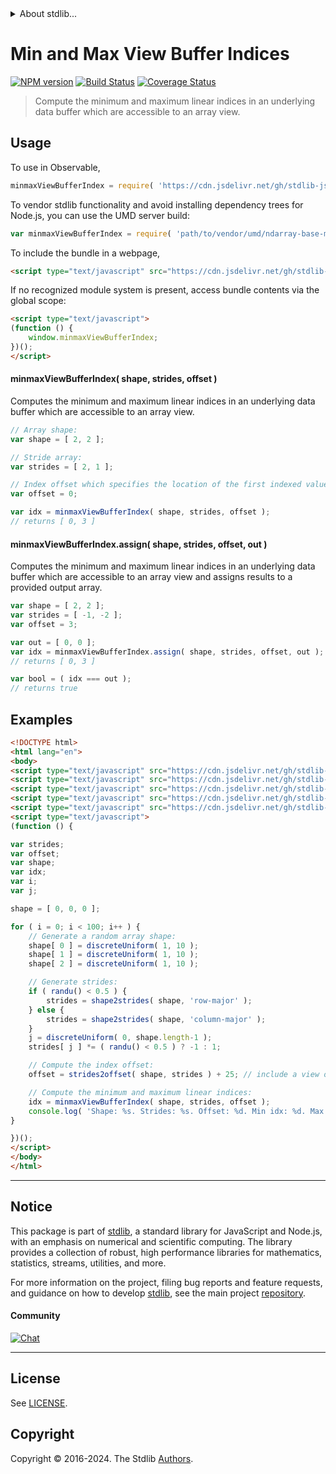 <!--

@license Apache-2.0

Copyright (c) 2018 The Stdlib Authors.

Licensed under the Apache License, Version 2.0 (the "License");
you may not use this file except in compliance with the License.
You may obtain a copy of the License at

   http://www.apache.org/licenses/LICENSE-2.0

Unless required by applicable law or agreed to in writing, software
distributed under the License is distributed on an "AS IS" BASIS,
WITHOUT WARRANTIES OR CONDITIONS OF ANY KIND, either express or implied.
See the License for the specific language governing permissions and
limitations under the License.

-->


<details>
  <summary>
    About stdlib...
  </summary>
  <p>We believe in a future in which the web is a preferred environment for numerical computation. To help realize this future, we've built stdlib. stdlib is a standard library, with an emphasis on numerical and scientific computation, written in JavaScript (and C) for execution in browsers and in Node.js.</p>
  <p>The library is fully decomposable, being architected in such a way that you can swap out and mix and match APIs and functionality to cater to your exact preferences and use cases.</p>
  <p>When you use stdlib, you can be absolutely certain that you are using the most thorough, rigorous, well-written, studied, documented, tested, measured, and high-quality code out there.</p>
  <p>To join us in bringing numerical computing to the web, get started by checking us out on <a href="https://github.com/stdlib-js/stdlib">GitHub</a>, and please consider <a href="https://opencollective.com/stdlib">financially supporting stdlib</a>. We greatly appreciate your continued support!</p>
</details>

# Min and Max View Buffer Indices

[![NPM version][npm-image]][npm-url] [![Build Status][test-image]][test-url] [![Coverage Status][coverage-image]][coverage-url] <!-- [![dependencies][dependencies-image]][dependencies-url] -->

> Compute the minimum and maximum linear indices in an underlying data buffer which are accessible to an array view.

<!-- Section to include introductory text. Make sure to keep an empty line after the intro `section` element and another before the `/section` close. -->

<section class="intro">

</section>

<!-- /.intro -->

<!-- Package usage documentation. -->



<section class="usage">

## Usage

To use in Observable,

```javascript
minmaxViewBufferIndex = require( 'https://cdn.jsdelivr.net/gh/stdlib-js/ndarray-base-minmax-view-buffer-index@umd/browser.js' )
```

To vendor stdlib functionality and avoid installing dependency trees for Node.js, you can use the UMD server build:

```javascript
var minmaxViewBufferIndex = require( 'path/to/vendor/umd/ndarray-base-minmax-view-buffer-index/index.js' )
```

To include the bundle in a webpage,

```html
<script type="text/javascript" src="https://cdn.jsdelivr.net/gh/stdlib-js/ndarray-base-minmax-view-buffer-index@umd/browser.js"></script>
```

If no recognized module system is present, access bundle contents via the global scope:

```html
<script type="text/javascript">
(function () {
    window.minmaxViewBufferIndex;
})();
</script>
```

#### minmaxViewBufferIndex( shape, strides, offset )

Computes the minimum and maximum linear indices in an underlying data buffer which are accessible to an array view.

```javascript
// Array shape:
var shape = [ 2, 2 ];

// Stride array:
var strides = [ 2, 1 ];

// Index offset which specifies the location of the first indexed value:
var offset = 0;

var idx = minmaxViewBufferIndex( shape, strides, offset );
// returns [ 0, 3 ]
```

#### minmaxViewBufferIndex.assign( shape, strides, offset, out )

Computes the minimum and maximum linear indices in an underlying data buffer which are accessible to an array view and assigns results to a provided output array.

```javascript
var shape = [ 2, 2 ];
var strides = [ -1, -2 ];
var offset = 3;

var out = [ 0, 0 ];
var idx = minmaxViewBufferIndex.assign( shape, strides, offset, out );
// returns [ 0, 3 ]

var bool = ( idx === out );
// returns true
```

</section>

<!-- /.usage -->

<!-- Package usage notes. Make sure to keep an empty line after the `section` element and another before the `/section` close. -->

<section class="notes">

</section>

<!-- /.notes -->

<!-- Package usage examples. -->

<section class="examples">

## Examples

<!-- eslint no-undef: "error" -->

```html
<!DOCTYPE html>
<html lang="en">
<body>
<script type="text/javascript" src="https://cdn.jsdelivr.net/gh/stdlib-js/random-base-discrete-uniform@umd/browser.js"></script>
<script type="text/javascript" src="https://cdn.jsdelivr.net/gh/stdlib-js/ndarray-base-shape2strides@umd/browser.js"></script>
<script type="text/javascript" src="https://cdn.jsdelivr.net/gh/stdlib-js/ndarray-base-strides2offset@umd/browser.js"></script>
<script type="text/javascript" src="https://cdn.jsdelivr.net/gh/stdlib-js/random-base-randu@umd/browser.js"></script>
<script type="text/javascript" src="https://cdn.jsdelivr.net/gh/stdlib-js/ndarray-base-minmax-view-buffer-index@umd/browser.js"></script>
<script type="text/javascript">
(function () {

var strides;
var offset;
var shape;
var idx;
var i;
var j;

shape = [ 0, 0, 0 ];

for ( i = 0; i < 100; i++ ) {
    // Generate a random array shape:
    shape[ 0 ] = discreteUniform( 1, 10 );
    shape[ 1 ] = discreteUniform( 1, 10 );
    shape[ 2 ] = discreteUniform( 1, 10 );

    // Generate strides:
    if ( randu() < 0.5 ) {
        strides = shape2strides( shape, 'row-major' );
    } else {
        strides = shape2strides( shape, 'column-major' );
    }
    j = discreteUniform( 0, shape.length-1 );
    strides[ j ] *= ( randu() < 0.5 ) ? -1 : 1;

    // Compute the index offset:
    offset = strides2offset( shape, strides ) + 25; // include a view offset

    // Compute the minimum and maximum linear indices:
    idx = minmaxViewBufferIndex( shape, strides, offset );
    console.log( 'Shape: %s. Strides: %s. Offset: %d. Min idx: %d. Max idx: %d.', shape.join( 'x' ), strides.join( ',' ), offset, idx[ 0 ], idx[ 1 ] );
}

})();
</script>
</body>
</html>
```

</section>

<!-- /.examples -->

<!-- C interface documentation. -->



<!-- Section to include cited references. If references are included, add a horizontal rule *before* the section. Make sure to keep an empty line after the `section` element and another before the `/section` close. -->

<section class="references">

</section>

<!-- /.references -->

<!-- Section for related `stdlib` packages. Do not manually edit this section, as it is automatically populated. -->

<section class="related">

</section>

<!-- /.related -->

<!-- Section for all links. Make sure to keep an empty line after the `section` element and another before the `/section` close. -->


<section class="main-repo" >

* * *

## Notice

This package is part of [stdlib][stdlib], a standard library for JavaScript and Node.js, with an emphasis on numerical and scientific computing. The library provides a collection of robust, high performance libraries for mathematics, statistics, streams, utilities, and more.

For more information on the project, filing bug reports and feature requests, and guidance on how to develop [stdlib][stdlib], see the main project [repository][stdlib].

#### Community

[![Chat][chat-image]][chat-url]

---

## License

See [LICENSE][stdlib-license].


## Copyright

Copyright &copy; 2016-2024. The Stdlib [Authors][stdlib-authors].

</section>

<!-- /.stdlib -->

<!-- Section for all links. Make sure to keep an empty line after the `section` element and another before the `/section` close. -->

<section class="links">

[npm-image]: http://img.shields.io/npm/v/@stdlib/ndarray-base-minmax-view-buffer-index.svg
[npm-url]: https://npmjs.org/package/@stdlib/ndarray-base-minmax-view-buffer-index

[test-image]: https://github.com/stdlib-js/ndarray-base-minmax-view-buffer-index/actions/workflows/test.yml/badge.svg?branch=v0.2.1
[test-url]: https://github.com/stdlib-js/ndarray-base-minmax-view-buffer-index/actions/workflows/test.yml?query=branch:v0.2.1

[coverage-image]: https://img.shields.io/codecov/c/github/stdlib-js/ndarray-base-minmax-view-buffer-index/main.svg
[coverage-url]: https://codecov.io/github/stdlib-js/ndarray-base-minmax-view-buffer-index?branch=main

<!--

[dependencies-image]: https://img.shields.io/david/stdlib-js/ndarray-base-minmax-view-buffer-index.svg
[dependencies-url]: https://david-dm.org/stdlib-js/ndarray-base-minmax-view-buffer-index/main

-->

[chat-image]: https://img.shields.io/gitter/room/stdlib-js/stdlib.svg
[chat-url]: https://app.gitter.im/#/room/#stdlib-js_stdlib:gitter.im

[stdlib]: https://github.com/stdlib-js/stdlib

[stdlib-authors]: https://github.com/stdlib-js/stdlib/graphs/contributors

[umd]: https://github.com/umdjs/umd
[es-module]: https://developer.mozilla.org/en-US/docs/Web/JavaScript/Guide/Modules

[deno-url]: https://github.com/stdlib-js/ndarray-base-minmax-view-buffer-index/tree/deno
[deno-readme]: https://github.com/stdlib-js/ndarray-base-minmax-view-buffer-index/blob/deno/README.md
[umd-url]: https://github.com/stdlib-js/ndarray-base-minmax-view-buffer-index/tree/umd
[umd-readme]: https://github.com/stdlib-js/ndarray-base-minmax-view-buffer-index/blob/umd/README.md
[esm-url]: https://github.com/stdlib-js/ndarray-base-minmax-view-buffer-index/tree/esm
[esm-readme]: https://github.com/stdlib-js/ndarray-base-minmax-view-buffer-index/blob/esm/README.md
[branches-url]: https://github.com/stdlib-js/ndarray-base-minmax-view-buffer-index/blob/main/branches.md

[stdlib-license]: https://raw.githubusercontent.com/stdlib-js/ndarray-base-minmax-view-buffer-index/main/LICENSE

</section>

<!-- /.links -->
